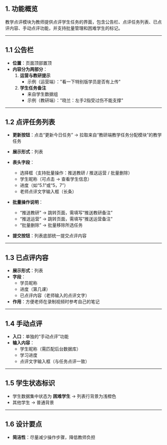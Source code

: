 ## 1. 功能概览
教学点评模块为教师提供点评学生任务的界面，包含公告栏、点评任务列表、已点评内容、手动点评功能，并支持批量管理和困难学生的标记。

---

## 1.1 公告栏
- **位置**：页面顶部置顶
- **内容分为两部分**：
  1. **运营与教研提示**  
     - 示例（运营端）："看一下特别版学员是否有上传"
  2. **学生任务备注**  
     - 来自学生数据组  
     - 示例（教研端）："晓兰：左手2指受过伤不能支撑"

---

## 1.2 点评任务列表
- **更新按钮**：点击“更新今日任务” → 拉取来自“教研端教学任务分配模块”的教学任务
- **展示形式**：列表
- **表头字段**：
  - 选择框（支持批量操作：推送教研 / 推送运营 / 批量删除）
  - 学生昵称（可点击 → 查看学生信息）
  - 进度（如“5.1”或“5，7”）
  - 老师点评文字输入框（长条）

- **批量操作说明**：
  - “推送教研” → 跳转页面，需填写“推送教研备注”
  - “推送运营” → 跳转页面，需填写“推送运营备注”
  - “批量删除” → 批量移除所选任务

- **提交按钮**：列表底部统一提交点评内容

---

## 1.3 已点评内容
- **展示形式**：列表
- **字段**：
  - 学员昵称
  - 进度（第几课）
  - 已点评内容（老师输入的点评文字）
- **作用**：方便老师在录制视频时参考自己的笔记

---

## 1.4 手动点评
- **入口**：单独的“手动点评”功能
- **输入内容**：
  - 学生昵称（需匹配后台数据库）
  - 学习进度
  - 点评文字输入框（与任务点评一致）

---

## 1.5 学生状态标识
- 学生数据集中状态为 **困难学生** → 列表行背景为浅橙色
- 其他学生 → 普通背景

---

## 1.6 设计要点
- **简洁性**：尽量减少操作步骤，降低教师负担

